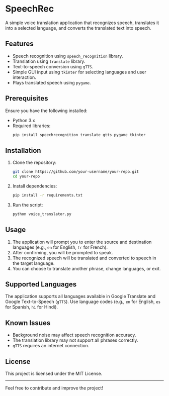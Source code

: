 # SpeechRec
A simple voice translation application that recognizes speech, translates it into a selected language, and converts the translated text into speech.

## Features
- Speech recognition using `speech_recognition` library.
- Translation using `translate` library.
- Text-to-speech conversion using `gTTS`.
- Simple GUI input using `tkinter` for selecting languages and user interaction.
- Plays translated speech using `pygame`.

## Prerequisites
Ensure you have the following installed:
- Python 3.x
- Required libraries:
  ```bash
  pip install speechrecognition translate gtts pygame tkinter
  ```

## Installation
1. Clone the repository:
   ```bash
   git clone https://github.com/your-username/your-repo.git
   cd your-repo
   ```
2. Install dependencies:
   ```bash
   pip install -r requirements.txt
   ```
3. Run the script:
   ```bash
   python voice_translator.py
   ```

## Usage
1. The application will prompt you to enter the source and destination languages (e.g., `en` for English, `fr` for French).
2. After confirming, you will be prompted to speak.
3. The recognized speech will be translated and converted to speech in the target language.
4. You can choose to translate another phrase, change languages, or exit.

## Supported Languages
The application supports all languages available in Google Translate and Google Text-to-Speech (`gTTS`). Use language codes (e.g., `en` for English, `es` for Spanish, `hi` for Hindi).

## Known Issues
- Background noise may affect speech recognition accuracy.
- The translation library may not support all phrases correctly.
- `gTTS` requires an internet connection.

## License
This project is licensed under the MIT License.


---
Feel free to contribute and improve the project!

